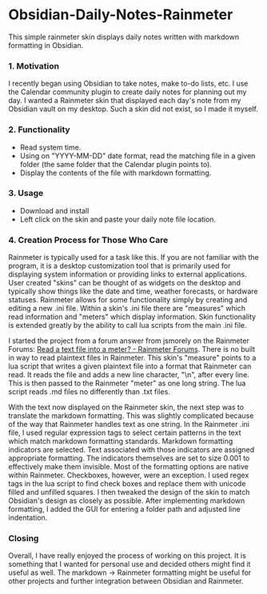 # Obsidian-Daily-Notes-Rainmeter
This simple rainmeter skin displays daily notes written with markdown formatting in Obsidian.
### 1. Motivation
I recently began using Obsidian to take notes, make to-do lists, etc. I use the Calendar community plugin to create daily notes for planning out my day. I wanted a Rainmeter skin that displayed each day's note from my Obsidian vault on my desktop. Such a skin did not exist, so I made it myself.
### 2. Functionality
- Read system time.
- Using on "YYYY-MM-DD" date format, read the matching file in a given folder (the same folder that the Calendar plugin points to).
- Display the contents of the file with markdown formatting.
### 3. Usage
- Download and install
- Left click on the skin and paste your daily note file location.
### 4. Creation Process for Those Who Care
Rainmeter is typically used for a task like this. If you are not familiar with the program, it is a desktop customization tool that is primarily used for displaying system information or providing links to external applications. User created "skins" can be thought of as widgets on the desktop and typically show things like the date and time, weather forecasts, or hardware statuses. Rainmeter allows for some functionality simply by creating and editing a new .ini file. Within a skin's .ini file there are "measures" which read information and "meters" which display information. Skin functionality is extended greatly by the ability to call lua scripts from the main .ini file. 

I started the project from a forum answer from jsmorely on the Rainmeter Forums: [Read a text file into a meter? - Rainmeter Forums](https://forum.rainmeter.net/viewtopic.php?t=6998). There is no built in way to read plaintext files in Rainmeter. This skin's "measure" points to a lua script that writes a given plaintext file into a format that Rainmeter can read. It reads the file and adds a new line character, "\\n", after every line. This is then passed to the Rainmeter "meter" as one long string. The lua script reads .md files no differently than .txt files.

With the text now displayed on the Rainmeter skin, the next step was to translate the markdown formatting. This was slightly complicated because of the way that Rainmeter handles text as one string.  In the Rainmeter .ini file, I used regular expression tags to select certain patterns in the text which match markdown formatting standards. Markdown formatting indicators are selected. Text associated with those indicators are assigned appropriate formatting. The indicators themselves are set to size 0.001 to effectively make them invisible. Most of the formatting options are native within Rainmeter. Checkboxes, however, were an exception. I used regex tags in the lua script to find check boxes and replace them with unicode filled and unfilled squares. I then tweaked the design of the skin to match Obsidian's design as closely as possible. After implementing markdown formatting, I added the GUI for entering a folder path and adjusted line indentation.

### Closing
Overall, I have really enjoyed the process of working on this project. It is something that I wanted for personal use and decided others might find it useful as well. The markdown -> Rainmeter formatting might be useful for other projects and further integration between Obsidian and Rainmeter.

